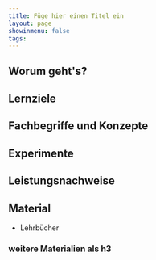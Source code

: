 ```yaml
---
title: Füge hier einen Titel ein
layout: page
showinmenu: false
tags:
---
```


## Worum geht's?

## Lernziele

## Fachbegriffe und Konzepte

## Experimente

## Leistungsnachweise

## Material

- Lehrbücher


### weitere Materialien als h3


